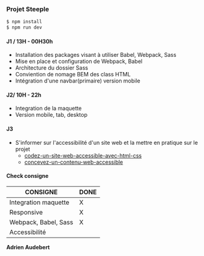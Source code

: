 ### Projet Steeple

```sh
$ npm install
$ npm run dev
```

#### J1 / 13H - 00H30h
 - Installation des packages visant à utiliser Babel, Webpack, Sass
 - Mise en place et configuration de Webpack, Babel
 - Architecture du dossier Sass
 - Conviention de nomage BEM des class HTML
 - Intégration d'une navbar(primaire) version mobile

#### J2/ 10H - 22h
 - Integration de la maquette
 - Version mobile, tab, desktop

#### J3
- S'informer sur l'accessibilité d'un site web et la mettre en pratique sur le projet
    - [codez-un-site-web-accessible-avec-html-css](https://openclassrooms.com/fr/courses/6691451-codez-un-site-web-accessible-avec-html-css)
    - [concevez-un-contenu-web-accessible](https://openclassrooms.com/fr/courses/6691346-concevez-un-contenu-web-accessible)

#### Check consigne

| CONSIGNE | DONE |
| ------ | ------ |
| Integration maquette | X |
| Responsive | X |
| Webpack, Babel, Sass | X |
| Accessibilité | |



 **Adrien Audebert**
